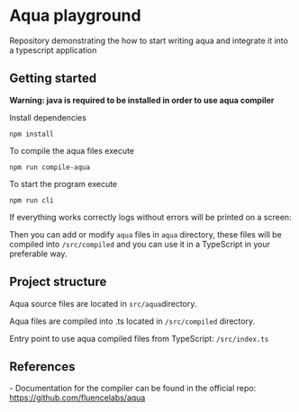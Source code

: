 # Aqua playground

Repository demonstrating the how to start writing aqua and integrate it into a typescript application

## Getting started

**Warning: java is required to be installed in order to use aqua compiler** 

Install dependencies

```
npm install
```

To compile the aqua files execute

```
npm run compile-aqua
```

To start the program execute

```
npm run cli
```

If everything works correctly logs without errors will be printed on a screen:

Then you can add or modify `aqua` files in `aqua` directory, these files will be compiled into `/src/compiled` and you can use it in a TypeScript in your preferable way.

## Project structure

Aqua source files are located in `src/aqua`directory.

Aqua files are compiled into .ts located in `/src/compiled` directory.

Entry point to use aqua compiled files from TypeScript: `/src/index.ts`

## References

\- Documentation for the compiler can be found in the official repo: https://github.com/fluencelabs/aqua